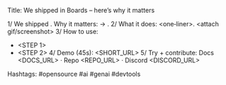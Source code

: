 Title: We shipped <FEATURE> in Boards – here’s why it matters

1/ We shipped <FEATURE>. Why it matters: <PAIN> → <OUTCOME>.
2/ What it does: <one‑liner>. <attach gif/screenshot>
3/ How to use:
   - <STEP 1>
   - <STEP 2>
4/ Demo (45s): <SHORT_URL>
5/ Try + contribute: Docs <DOCS_URL> · Repo <REPO_URL> · Discord <DISCORD_URL>

Hashtags: #opensource #ai #genai #devtools
